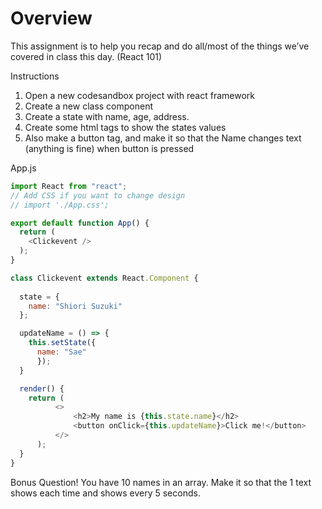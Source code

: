 # Overview
This assignment is to help you recap and do all/most of the things we’ve covered in class
this day. (React 101)

Instructions
1. Open a new codesandbox project with react framework
2. Create a new class component
3. Create a state with name, age, address.
4. Create some html tags to show the states values
5. Also make a button tag, and make it so that the Name changes text
(anything is fine) when button is pressed

App.js
```js
import React from "react";
// Add CSS if you want to change design
// import './App.css';

export default function App() {
  return (
    <Clickevent />
  );
}

class Clickevent extends React.Component {
  
  state = {
    name: "Shiori Suzuki"
  };

  updateName = () => {
    this.setState({
      name: "Sae"
      });
  }

  render() {
    return (
          <>
              <h2>My name is {this.state.name}</h2>
              <button onClick={this.updateName}>Click me!</button>
          </>
      );
  }
}
```

Bonus Question!
You have 10 names in an array.
Make it so that the 1 text shows each time and shows every 5 seconds.